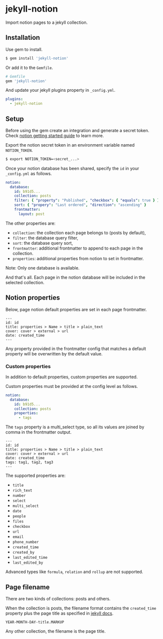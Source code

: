 # jekyll-notion

Import notion pages to a jekyll collection.

## Installation

Use gem to install.
```bash
$ gem install 'jekyll-notion'
```

Or add it to the `Gemfile`.
```ruby
# Gemfile
gem 'jekyll-notion'
```

And update your jekyll plugins property in `_config.yml`.

```yml
plugins:
  - jekyll-notion
```

## Setup

Before using the gem create an integration and generate a secret token. Check [notion getting started guide](https://developers.notion.com/docs/getting-started) to learn more.

Export the notion secret token in an environment variable named `NOTION_TOKEN`.

```bash
$ export NOTION_TOKEN=<secret_...>
```

Once your notion database has been shared, specify the `id` in your `_config.yml` as follows.

```yml
notion:
  database:
    id: b91d5...
    collection: posts
    filter: { "property": "Published", "checkbox": { "equals": true } }
    sort: { "propery": "Last ordered", "direction": "ascending" }
    frontmatter:
      layout: post
```

The other properties are:
* `collection`: the collection each page belongs to (posts by default),
* `filter`: the database query filter,
* `sort`: the database query sort,
* `frontmatter`: additional frontmatter to append to each page in the collection.
* `properties`: additional properties from notion to set in frontmatter.

Note: Only one database is available.

And that's all. Each page in the notion database will be included in the selected collection.

## Notion properties

Below, page notion default properties are set in each page frontmatter.

```
---
id: id
title: properties > Name > title > plain_text
cover: cover > external > url
date: created_time
---
```

Any property provided in the frontmatter config that matches a default property will be overwritten by the default value.

### Custom properties
In addition to default properties, custom properties are supported.

Custom properties must be provided at the config level as follows.

```yml
notion:
  database:
    id: b91d5...
    collection: posts
    properties:
      - tags
```

The `tags` property is a multi_select type, so all its values are joined by comma in the frontmatter output.

```
---
id: id
title: properties > Name > title > plain_text
cover: cover > external > url
date: created_time
tags: tag1, tag2, tag3
---
```

The supported properties are:

* `title`
* `rich_text`
* `number`
* `select`
* `multi_select`
* `date`
* `people`
* `files`
* `checkbox`
* `url`
* `email`
* `phone_number`
* `created_time`
* `created_by`
* `last_edited_time`
* `last_edited_by`

Advanced types like `formula`, `relation` and `rollup` are not supported.



## Page filename

There are two kinds of collections: posts and others.

When the collection is posts, the filename format contains the `created_time` property plus the page title as specified in [jekyll docs](https://jekyllrb.com/docs/posts/#creating-posts).

```
YEAR-MONTH-DAY-title.MARKUP
```

Any other collection, the filename is the page title.
